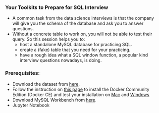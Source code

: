 ### Your Toolkits to Prepare for SQL Interview

- A common task from the data science interviews is that the company will give you the schema of the database and ask you to answer questions. 
- Without a concrete table to work on, you will not be able to test their query. So this session helps you to:
  - host a standalone MySQL database for practicing SQL.
  - create a (fake) table that you need for your practicing.
  - have a rough idea what a SQL window function, a popular kind interview questions nowadays, is doing.

### Prerequisites:
- Download the dataset from [here](https://covid19.who.int/WHO-COVID-19-global-data.csv).
- Follow the instruction on [this page](https://docs.docker.com/install/) to install the Docker Community Edition (Docker CE) and test your installation on [Mac](https://docs.docker.com/docker-for-mac/) and [Windows](https://docs.docker.com/docker-for-windows/).
- Download MySQL Workbench from [here](https://dev.mysql.com/downloads/workbench/).
- Jupyter Notebook
